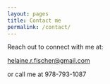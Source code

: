 ```yaml
---
layout: pages
title: Contact me
permalink: /contact/
---
```


Reach out to connect with me at:

helaine.r.fischer@gmail.com  

or call me at 978-793-1087